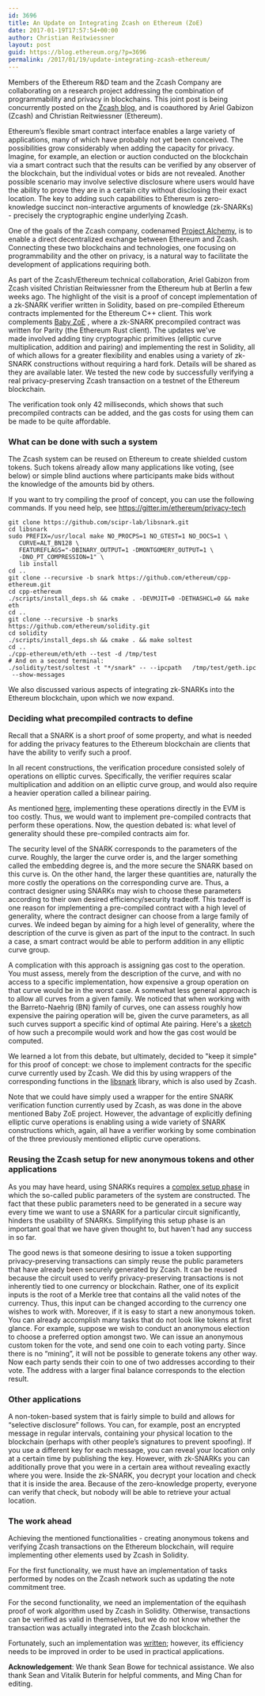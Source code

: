 ```yaml
---
id: 3696
title: An Update on Integrating Zcash on Ethereum (ZoE)
date: 2017-01-19T17:57:54+00:00
author: Christian Reitwiessner
layout: post
guid: https://blog.ethereum.org/?p=3696
permalink: /2017/01/19/update-integrating-zcash-ethereum/
---
```

Members of the Ethereum R&amp;D team and the Zcash Company are collaborating on a research project addressing the combination of programmability and privacy in blockchains. This joint post is being concurrently posted on the <a href="https://z.cash/blog/zcash-eth.html">Zcash blog</a>, and is coauthored by Ariel Gabizon (Zcash) and Christian Reitwiessner (Ethereum).

Ethereum’s flexible smart contract interface enables a large variety of applications, many of which have probably not yet been conceived. The possibilities grow considerably when adding the capacity for privacy. Imagine, for example, an election or auction conducted on the blockchain via a smart contract such that the results can be verified by any observer of the blockchain, but the individual votes or bids are not revealed. Another possible scenario may involve selective disclosure where users would have the ability to prove they are in a certain city without disclosing their exact location. The key to adding such capabilities to Ethereum is zero-knowledge succinct non-interactive arguments of knowledge (zk-SNARKs) - precisely the cryptographic engine underlying Zcash.

One of the goals of the Zcash company, codenamed <a href="https://z.cash/blog/project-alchemy.html">Project Alchemy</a>, is to enable a direct decentralized exchange between Ethereum and Zcash. Connecting these two blockchains and technologies, one focusing on programmability and the other on privacy, is a natural way to facilitate the development of applications requiring both.

As part of the Zcash/Ethereum technical collaboration, Ariel Gabizon from Zcash visited Christian Reitwiessner from the Ethereum hub at Berlin a few weeks ago. The highlight of the visit is a proof of concept implementation of a zk-SNARK verifier written in Solidity, based on pre-compiled Ethereum contracts implemented for the Ethereum C++ client. This work complements <a href="https://z.cash/blog/zksnarks-in-ethereum.html">Baby ZoE</a> , where a zk-SNARK precompiled contract was written for Parity (the Ethereum Rust client). The updates we've made involved adding tiny cryptographic primitives (elliptic curve multiplication, addition and pairing) and implementing the rest in Solidity, all of which allows for a greater flexibility and enables using a variety of zk-SNARK constructions without requiring a hard fork. Details will be shared as they are available later. We tested the new code by successfully verifying a real privacy-preserving Zcash transaction on a testnet of the Ethereum blockchain.

The verification took only 42 milliseconds, which shows that such precompiled contracts can be added, and the gas costs for using them can be made to be quite affordable.
<h3>What can be done with such a system</h3>
The Zcash system can be reused on Ethereum to create shielded custom tokens. Such tokens already allow many applications like voting, (see below) or simple blind auctions where participants make bids without the knowledge of the amounts bid by others.

If you want to try compiling the proof of concept, you can use the following commands. If you need help, see <a href="https://gitter.im/ethereum/privacy-tech">https://gitter.im/ethereum/privacy-tech</a>
<pre><code>git clone https://github.com/scipr-lab/libsnark.git
cd libsnark
</code><code>sudo PREFIX=/usr/local make NO_PROCPS=1 NO_GTEST=1 NO_DOCS=1 \
   CURVE=ALT_BN128 \</code>
<code>   FEATUREFLAGS="-DBINARY_OUTPUT=1 -DMONTGOMERY_OUTPUT=1 \
   -DNO_PT_COMPRESSION=1" \</code>
<code>   lib install</code>
<code>cd ..</code>
<code>git clone --recursive -b snark https://github.com/ethereum/cpp-ethereum.git</code>
<code>cd cpp-ethereum</code>
<code>./scripts/install_deps.sh &amp;&amp; cmake . -DEVMJIT=0 -DETHASHCL=0 &amp;&amp; make eth</code>
<code>cd ..</code>
<code>git clone --recursive -b snarks https://github.com/ethereum/solidity.git</code>
<code>cd solidity</code>
<code>./scripts/install_deps.sh &amp;&amp; cmake . &amp;&amp; make soltest</code>
<code>cd ..</code>
<code>./cpp-ethereum/eth/eth --test -d /tmp/test</code>
<code># And on a second terminal:</code>
<code>./solidity/test/soltest -t "*/snark" -- --ipcpath   /tmp/test/geth.ipc  --show-messages</code></pre>
We also discussed various aspects of integrating zk-SNARKs into the Ethereum blockchain, upon which we now expand.
<h3>Deciding what precompiled contracts to define</h3>
Recall that a SNARK is a short proof of some property, and what is needed for adding the privacy features to the Ethereum blockchain are clients that have the ability to verify such a proof.

In all recent constructions, the verification procedure consisted solely of operations on elliptic curves. Specifically, the verifier requires scalar multiplication and addition on an elliptic curve group, and would also require a heavier operation called a bilinear pairing.

As mentioned <a href="https://blog.ethereum.org/2016/12/05/zksnarks-in-a-nutshell/">here</a>, implementing these operations directly in the EVM is too costly. Thus, we would want to implement pre-compiled contracts that perform these operations. Now, the question debated is: what level of generality should these pre-compiled contracts aim for.

The security level of the SNARK corresponds to the parameters of the curve. Roughly, the larger the curve order is, and the larger something called the embedding degree is, and the more secure the SNARK based on this curve is. On the other hand, the larger these quantities are, naturally the more costly the operations on the corresponding curve are. Thus, a contract designer using SNARKs may wish to choose these parameters according to their own desired efficiency/security tradeoff. This tradeoff is one reason for implementing a pre-compiled contract with a high level of generality, where the contract designer can choose from a large family of curves. We indeed began by aiming for a high level of generality, where the description of the curve is given as part of the input to the contract. In such a case, a smart contract would be able to perform addition in any elliptic curve group.

A complication with this approach is assigning gas cost to the operation. You must assess, merely from the description of the curve, and with no access to a specific implementation, how expensive a group operation on that curve would be in the worst case. A somewhat less general approach is to allow all curves from a given family. We noticed that when working with the Barreto-Naehrig (BN) family of curves, one can assess roughly how expensive the pairing operation will be, given the curve parameters, as all such curves support a specific kind of optimal Ate pairing. Here's a <a href="https://drive.google.com/file/d/0BwDmGb8qpc8RMEhBMlR5VHE3bEU/view?usp=sharing">sketch</a> of how such a precompile would work and how the gas cost would be computed.

We learned a lot from this debate, but ultimately, decided to "keep it simple" for this proof of concept: we chose to implement contracts for the specific curve currently used by Zcash. We did this by using wrappers of the corresponding functions in the <a href="https://github.com/scipr-lab/libsnark">libsnark</a> library, which is also used by Zcash.

Note that we could have simply used a wrapper for the entire SNARK verification function currently used by Zcash, as was done in the above mentioned Baby ZoE project. However, the advantage of explicitly defining elliptic curve operations is enabling using a wide variety of SNARK constructions which, again, all have a verifier working by some combination of the three previously mentioned elliptic curve operations.
<h3>Reusing the Zcash setup for new anonymous tokens and other applications</h3>
As you may have heard, using SNARKs requires a <a href="https://z.cash/blog/the-design-of-the-ceremony.html">complex setup phase</a> in which the so-called public parameters of the system are constructed. The fact that these public parameters need to be generated in a secure way every time we want to use a SNARK for a particular circuit significantly, hinders the usability of SNARKs. Simplifying this setup phase is an important goal that we have given thought to, but haven't had any success in so far.

The good news is that someone desiring to issue a token supporting privacy-preserving transactions can simply reuse the public parameters that have already been securely generated by Zcash. It can be reused because the circuit used to verify privacy-preserving transactions is not inherently tied to one currency or blockchain. Rather, one of its explicit inputs is the root of a Merkle tree that contains all the valid notes of the currency. Thus, this input can be changed according to the currency one wishes to work with. Moreover, if it is easy to start a new anonymous token. You can already accomplish many tasks that do not look like tokens at first glance. For example, suppose we wish to conduct an anonymous election to choose a preferred option amongst two. We can issue an anonymous custom token for the vote, and send one coin to each voting party. Since there is no “mining”, it will not be possible to generate tokens any other way. Now each party sends their coin to one of two addresses according to their vote. The address with a larger final balance corresponds to the election result.
<h3>Other applications</h3>
A non-token-based system that is fairly simple to build and allows for “selective disclosure” follows. You can, for example, post an encrypted message in regular intervals, containing your physical location to the blockchain (perhaps with other people’s signatures to prevent spoofing). If you use a different key for each message, you can reveal your location only at a certain time by publishing the key. However, with zk-SNARKs you can additionally prove that you were in a certain area without revealing exactly where you were. Inside the zk-SNARK, you decrypt your location and check that it is inside the area. Because of the zero-knowledge property, everyone can verify that check, but nobody will be able to retrieve your actual location.
<h3>The work ahead</h3>
Achieving the mentioned functionalities - creating anonymous tokens and verifying Zcash transactions on the Ethereum blockchain, will require implementing other elements used by Zcash in Solidity.

For the first functionality, we must have an implementation of tasks performed by nodes on the Zcash network such as updating the note commitment tree.

For the second functionality, we need an implementation of the equihash proof of work algorithm used by Zcash in Solidity. Otherwise, transactions can be verified as valid in themselves, but we do not know whether the transaction was actually integrated into the Zcash blockchain.

Fortunately, such an implementation was <a href="https://github.com/ConsenSys/Project-Alchemy">written</a>; however, its efficiency needs to be improved in order to be used in practical applications.

<strong>Acknowledgement</strong>: We thank Sean Bowe for technical assistance. We also thank Sean and Vitalik Buterin for helpful comments, and Ming Chan for editing.